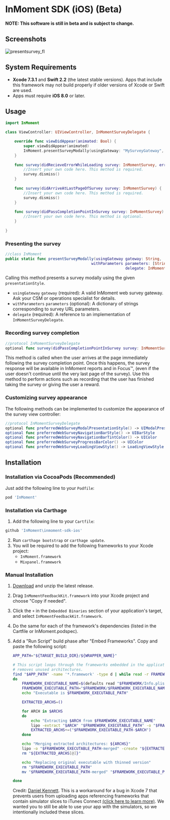 # InMoment SDK (iOS) (Beta)

**NOTE: This software is still in beta and is subject to change.**

## Screenshots

![presentsurvey_fl](https://cloud.githubusercontent.com/assets/15389109/18068072/e5e2c70e-6dfc-11e6-85fa-c7e60301b89b.gif)

## System Requirements

- **Xcode 7.3.1** and **Swift 2.2** (the latest stable versions). Apps that include this framework may not build properly if older versions of Xcode or Swift are used.
- Apps must require **iOS 8.0** or later.

## Usage

```swift
import InMoment
```
    
```swift
class ViewController: UIViewController, InMomentSurveyDelegate {

    override func viewDidAppear(animated: Bool) {
        super.viewDidAppear(animated)
        InMoment.presentSurveyModally(usingGateway: "MySurveyGateway", delegate: self)
    }
    
    func survey(didRecieveErrorWhileLoading survey: InMomentSurvey, error: NSError) {
        //Insert your own code here. This method is required.
        survey.dismiss()
    }
  
    func survey(didArriveAtLastPageOfSurvey survey: InMomentSurvey) {
        //Insert your own code here. This method is required.
        survey.dismiss()
    }
    
    func survey(didPassCompletionPointInSurvey survey: InMomentSurvey) {
        //Insert your own code here. This method is optional.
    }
  
}
```

### Presenting the survey

```swift
//class InMoment
public static func presentSurveyModally(usingGateway gateway: String, 
                                      withParameters parameters: [String:String] = [:],
                                                     delegate: InMomentSurveyDelegate)
```

Calling this method presents a survey modally using the given ```presentationStyle```.
- ```usingGateway``` ```gateway``` (required): A valid InMoment web survey gateway. Ask your CSM or operations specialist for details.
- ```withParameters``` ```parameters``` (optional): A dictionary of strings corresponding to survey URL parameters.
- ```delegate``` (required): A reference to an implementation of ```InMomentSurveyDelegate```.

### Recording survey completion

```swift
//protocol InMomentSurveyDelegate
optional func survey(didPassCompletionPointInSurvey survey: InMomentSurvey)
```
  
This method is called when the user arrives at the page immediately following the survey completion point. Once this happens, the survey response will be available in InMoment reports and in Focus™, (even if the user doesn't continue until the very last page of the survey). Use this method to perform actions such as recording that the user has finished taking the survey or giving the user a reward.

### Customizing survey appearance

The following methods can be implemented to customize the appearance of the survey view controller:

```swift
//protocol InMomentSurveyDelegate
optional func preferredWebSurveyModalPresentationStyle() -> UIModalPresentationStyle
optional func preferredWebSurveyNavigationBarStyle() -> UIBarStyle
optional func preferredWebSurveyNavigationBarTintColor() -> UIColor
optional func preferredWebSurveyProgressBarColor() -> UIColor
optional func preferredWebSurveyLoadingViewStyle() -> LoadingViewStyle
```

## Installation

### Installation via CocoaPods (Recommended)

Just add the following line to your ```Podfile```:

```ruby
pod 'InMoment'
```

### Installation via Carthage

1. Add the following line to your ```Cartfile```:

```ruby
github 'InMoment\inmoment-sdk-ios'
```

2. Run ```carthage bootstrap``` or ```carthage update```.
3. You will be required to add the following frameworks to your Xcode project:
    - ```InMoment.framework```
    - ```Mixpanel.framework```
    
### Manual Installation

1. [Download](https://www.github.com/InMoment/inmoment-sdk/releases/latest) and unzip the latest release.
2. Drag ```InMomentFeedbackKit.framework``` into your Xcode project and choose "Copy if needed".
3. Click the ```+``` in the ```Embedded Binaries``` section of your application's target, and select ```InMomentFeedbackKit.framework```.
4. Do the same for each of the framework's dependencies (listed in the Cartfile or InMoment.podspec).
5. Add a "Run Script" build phase after "Embed Frameworks". Copy and paste the following script:

    ```bash
    APP_PATH="${TARGET_BUILD_DIR}/${WRAPPER_NAME}"

    # This script loops through the frameworks embedded in the application and
    # removes unused architectures.
    find "$APP_PATH" -name '*.framework' -type d | while read -r FRAMEWORK
    do
        FRAMEWORK_EXECUTABLE_NAME=$(defaults read "$FRAMEWORK/Info.plist" CFBundleExecutable)
        FRAMEWORK_EXECUTABLE_PATH="$FRAMEWORK/$FRAMEWORK_EXECUTABLE_NAME"
        echo "Executable is $FRAMEWORK_EXECUTABLE_PATH"
    
        EXTRACTED_ARCHS=()
    
        for ARCH in $ARCHS
        do
            echo "Extracting $ARCH from $FRAMEWORK_EXECUTABLE_NAME"
            lipo -extract "$ARCH" "$FRAMEWORK_EXECUTABLE_PATH" -o "$FRAMEWORK_EXECUTABLE_PATH-$ARCH"
            EXTRACTED_ARCHS+=("$FRAMEWORK_EXECUTABLE_PATH-$ARCH")
        done
    
        echo "Merging extracted architectures: ${ARCHS}"
        lipo -o "$FRAMEWORK_EXECUTABLE_PATH-merged" -create "${EXTRACTED_ARCHS[@]}"
        rm "${EXTRACTED_ARCHS[@]}"
    
        echo "Replacing original executable with thinned version"
        rm "$FRAMEWORK_EXECUTABLE_PATH"
        mv "$FRAMEWORK_EXECUTABLE_PATH-merged" "$FRAMEWORK_EXECUTABLE_PATH"
    
    done
    ```
    Credit: [Daniel Kennett](http://stackoverflow.com/users/29005/ikenndac). This is a workaround for a bug in Xcode 7 that prevents users from uploading apps referencing frameworks that contain simulator slices to iTunes Connect [(click here to learn more)](http://ikennd.ac/blog/2015/02/stripping-unwanted-architectures-from-dynamic-libraries-in-xcode/). We wanted you to still be able to use your app with the simulators, so we intentionally included these slices.
